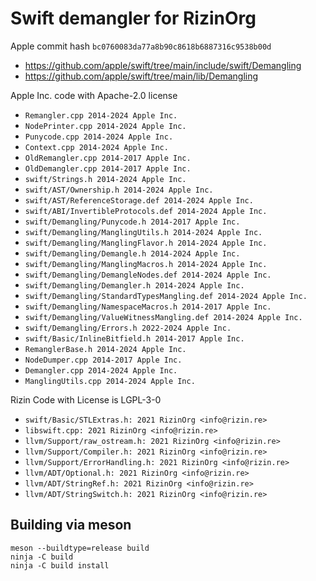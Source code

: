 # Swift demangler for RizinOrg

Apple commit hash `bc0760083da77a8b90c8618b6887316c9538b00d`

* https://github.com/apple/swift/tree/main/include/swift/Demangling
* https://github.com/apple/swift/tree/main/lib/Demangling

Apple Inc. code with Apache-2.0 license
* `Remangler.cpp 2014-2024 Apple Inc.`
* `NodePrinter.cpp 2014-2024 Apple Inc.`
* `Punycode.cpp 2014-2024 Apple Inc.`
* `Context.cpp 2014-2024 Apple Inc.`
* `OldRemangler.cpp 2014-2017 Apple Inc.`
* `OldDemangler.cpp 2014-2017 Apple Inc.`
* `swift/Strings.h 2014-2024 Apple Inc.`
* `swift/AST/Ownership.h 2014-2024 Apple Inc.`
* `swift/AST/ReferenceStorage.def 2014-2024 Apple Inc.`
* `swift/ABI/InvertibleProtocols.def 2014-2024 Apple Inc.`
* `swift/Demangling/Punycode.h 2014-2017 Apple Inc.`
* `swift/Demangling/ManglingUtils.h 2014-2024 Apple Inc.`
* `swift/Demangling/ManglingFlavor.h 2014-2024 Apple Inc.`
* `swift/Demangling/Demangle.h 2014-2024 Apple Inc.`
* `swift/Demangling/ManglingMacros.h 2014-2024 Apple Inc.`
* `swift/Demangling/DemangleNodes.def 2014-2024 Apple Inc.`
* `swift/Demangling/Demangler.h 2014-2024 Apple Inc.`
* `swift/Demangling/StandardTypesMangling.def 2014-2024 Apple Inc.`
* `swift/Demangling/NamespaceMacros.h 2014-2017 Apple Inc.`
* `swift/Demangling/ValueWitnessMangling.def 2014-2024 Apple Inc.`
* `swift/Demangling/Errors.h 2022-2024 Apple Inc.`
* `swift/Basic/InlineBitfield.h 2014-2017 Apple Inc.`
* `RemanglerBase.h 2014-2024 Apple Inc.`
* `NodeDumper.cpp 2014-2017 Apple Inc.`
* `Demangler.cpp 2014-2024 Apple Inc.`
* `ManglingUtils.cpp 2014-2024 Apple Inc.`


Rizin Code with License is LGPL-3-0
* `swift/Basic/STLExtras.h: 2021 RizinOrg <info@rizin.re>`
* `libswift.cpp: 2021 RizinOrg <info@rizin.re>`
* `llvm/Support/raw_ostream.h: 2021 RizinOrg <info@rizin.re>`
* `llvm/Support/Compiler.h: 2021 RizinOrg <info@rizin.re>`
* `llvm/Support/ErrorHandling.h: 2021 RizinOrg <info@rizin.re>`
* `llvm/ADT/Optional.h: 2021 RizinOrg <info@rizin.re>`
* `llvm/ADT/StringRef.h: 2021 RizinOrg <info@rizin.re>`
* `llvm/ADT/StringSwitch.h: 2021 RizinOrg <info@rizin.re>`

## Building via meson


```
meson --buildtype=release build
ninja -C build
ninja -C build install
```